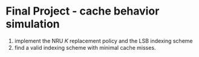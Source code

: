 # Final Project - cache behavior simulation

1. implement the NRU 𝐾 replacement policy and the LSB indexing scheme
2. find a valid indexing scheme with minimal cache misses.
